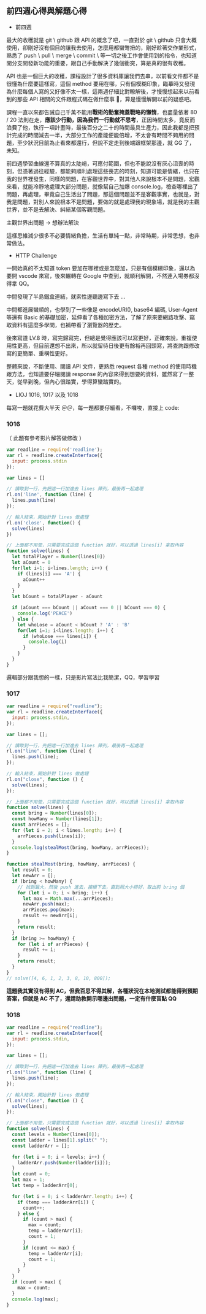 ## 前四週心得與解題心得

- 前四週

最大的收穫就是 git \ github 跟 API 的概念了吧，一直對於 git \ github 只會大概使用，卻剛好沒有個目的讓我去使用，怎麼用都蠻彆扭的，剛好趁著交作業形式，熟悉了 push \ pull \ merge \ commit \ 等一切之後工作會使用到的指令，也知道開分支開發新功能的重要，跟自己手動解決了幾個衝突，算是真的很有收穫。

API 也是一個巨大的收穫，課程設計了很多資料庫讓我們去串，以前看文件都不是很懂為什麼要這樣寫，這個 method 要用在哪，只有個模糊印象，臨摹時又發現為什麼每個人寫的又好像不太一樣，這兩週仔細比對瞭解後，才慢慢想起來以前看到的那些 API 相關的文件跟程式碼在做什麼事 ，算是慢慢解開以前的疑惑吧。

課程一直以來都告誡自己千萬不能用**戰術的勤奮掩蓋戰略的懶惰**，也盡量依著 80 / 20 法則在走，**應該少行動，因為我們一行動就不思考**，正因時間太多，竟反而浪費了他，執行一項計畫時，最後百分之二十的時間最具生產力，因此我都是把預計完成的時間減去一半，大部分工作的產能便能倍增，不太會有時間不夠用的問題，至少狀況目前為止看來都還行，但說不定走到後端跟框架那邊，就 GG 了，未知。

前四週學習曲線還不算真的太陡峭，可應付範圍，但也不能說沒有灰心沮喪的時刻，但憑著過往經驗，都能夠順利處理這些喪志的時刻，知道可能是情緒，也只在我的世界裡發生，同樣的問題，在客觀世界中，對其他人來說根本不是問題，宏觀來看，就能冷靜地處理大部分問題，就像幫自己加爆 console.log，檢查哪裡出了問題，再處理，畢竟自己生活出了問題，那這個問題並不是客觀事實，也就是，對我是問題，對別人來說根本不是問題，要做的就是處理我的現象場，就是我的主觀世界，並不是去解決、糾結某個客觀問題。

主觀世界出問題 -> 想辦法解決

這樣思維減少很多不必要情緒負擔，生活有單純一點，非常時期，非常思想，也非常做法。

- HTTP Challenge

一開始真的不太知道 token 要加在哪裡或是怎麼加，只是有個模糊印象，還以為要開 vscode 來寫，後來輾轉在 Google 中查到，就順利解開，不然連入場券都沒得拿 QQ。

中間發現了半島鐵盒連結，就索性邊聽邊寫下去 ...

中間都進展蠻順的，也學到了一些像是 encodeURI(), base64 編碼, User-Agent 等還有 Basic 的基礎加密，延伸看了各種加密方法，了解了原來要網路攻擊、竊取資料有這麼多學問，也補帶看了瀏覽器的歷史。

後來寫道 LV.8 時，寫完歸寫完，但總是覺得應該可以寫更好，正確來說，重複使用性更高，但目前還想不出來，所以就留待日後更有餘裕再回頭寫，將查詢跟修改寫的更簡單、重構性更好。

整體來說，不斷使用、閱讀 API 文件，更熟悉 request 各種 method 的使用時機跟方法，也知道要仔細閱讀 response 的內容來得到想要的資料，雖然寫了一整天，從早到晚，但內心很踏實，學得算蠻踏實的。

- LIOJ 1016, 1017 以及 1018

每寫一題就花費大半天 ＠＠，每一題都要仔細看，不囉唆，直接上 code:

### 1016

（ 此題有參考影片解答做修改 ）

```JavaScript
var readline = require('readline');
var rl = readline.createInterface({
  input: process.stdin
});

var lines = []

// 讀取到一行，先把這一行加進去 lines 陣列，最後再一起處理
rl.on('line', function (line) {
  lines.push(line)
});

// 輸入結束，開始針對 lines 做處理
rl.on('close', function() {
  solve(lines)
})

// 上面都不用管，只需要完成這個 function 就好，可以透過 lines[i] 拿取內容
function solve(lines) {
  let totalPlayer = Number(lines[0])
  let aCount = 0
  for(let i=1; i<lines.length; i++) {
    if (lines[i] === 'A') {
      aCount++
    }
  }
  let bCount = totalPlayer - aCount

  if (aCount === bCount || aCount === 0 || bCount === 0) {
    console.log('PEACE')
  } else {
    let whoLose = aCount < bCount ? 'A' : 'B'
    for(let i=1; i<lines.length; i++) {
      if (whoLose === lines[i]) {
        console.log(i)
      }
    }
  }
}
```

邏輯部分跟我想的一樣，只是影片寫法比我簡潔，QQ，學習學習

### 1017

```JavaScript
var readline = require("readline");
var rl = readline.createInterface({
  input: process.stdin,
});

var lines = [];

// 讀取到一行，先把這一行加進去 lines 陣列，最後再一起處理
rl.on("line", function (line) {
  lines.push(line);
});

// 輸入結束，開始針對 lines 做處理
rl.on("close", function () {
  solve(lines);
});

// 上面都不用管，只需要完成這個 function 就好，可以透過 lines[i] 拿取內容
function solve(lines) {
  const bring = Number(lines[0]);
  const howMany = Number(lines[1]);
  const arrPieces = [];
  for (let i = 2; i < lines.length; i++) {
    arrPieces.push(lines[i]);
  }
  console.log(stealMost(bring, howMany, arrPieces));
}

function stealMost(bring, howMany, arrPieces) {
  let result = 0;
  let newArr = [];
  if (bring < howMany) {
    // 找到最大，然後 push 進去，接續下去，直到照大小排好，取出前 bring 個
    for (let i = 0; i < bring; i++) {
      let max = Math.max(...arrPieces);
      newArr.push(max);
      arrPieces.pop(max);
      result += newArr[i];
    }
    return result;
  }
  if (bring >= howMany) {
    for (let i of arrPieces) {
      result += i;
    }
    return result;
  }
}
// solve([4, 6, 1, 2, 3, 8, 10, 800]);

```

**這題我其實沒有得到 AC，但我百思不得其解，各種狀況在本地測試都能得到預期答案，但就是 AC 不了，還請助教開示哪邊出問題，一定有什麼盲點 QQ**

### 1018

```JavaScript
var readline = require("readline");
var rl = readline.createInterface({
  input: process.stdin,
});

var lines = [];

// 讀取到一行，先把這一行加進去 lines 陣列，最後再一起處理
rl.on("line", function (line) {
  lines.push(line);
});

// 輸入結束，開始針對 lines 做處理
rl.on("close", function () {
  solve(lines);
});

// 上面都不用管，只需要完成這個 function 就好，可以透過 lines[i] 拿取內容
function solve(lines) {
  const levels = Number(lines[0]);
  const ladder = lines[1].split(" ");
  const ladderArr = [];

  for (let i = 0; i < levels; i++) {
    ladderArr.push(Number(ladder[i]));
  }
  let count = 0;
  let max = 1;
  let temp = ladderArr[0];

  for (let i = 0; i < ladderArr.length; i++) {
    if (temp === ladderArr[i]) {
      count++;
    } else {
      if (count > max) {
        max = count;
        temp = ladderArr[i];
        count = 1;
      }
      if (count <= max) {
        temp = ladderArr[i];
        count = 1;
      }
    }
  }
  if (count > max) {
    max = count;
  }
  console.log(max);
}

```
